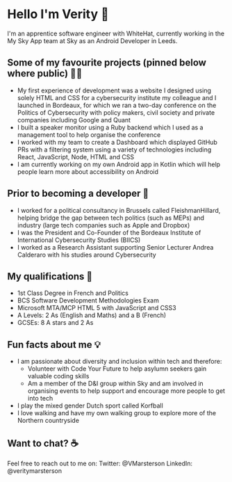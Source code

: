 # Hello I'm Verity 👋

I'm an apprentice software engineer with WhiteHat, currently working in the My Sky App team at Sky as an Android Developer in Leeds.

## Some of my favourite projects (pinned below where public) 👩‍💻
+ My first experience of development was a website I designed using solely HTML and CSS for a cybersecurity institute my colleague and I launched in Bordeaux, for which we ran a two-day conference on the Politics of Cybersecurity with policy makers, civil society and private companies including Google and Quant
+ I built a speaker monitor using a Ruby backend which I used as a management tool to help organise the conference
+ I worked with my team to create a Dashboard which displayed GitHub PRs with a filtering system using a variety of technologies including React, JavaScript, Node, HTML and CSS
+ I am currently working on my own Android app in Kotlin which will help people learn more about accessibility on Android 

## Prior to becoming a developer 💼
+ I worked for a political consultancy in Brussels called FleishmanHillard, helping bridge the gap between tech politics (such as MEPs) and industry (large tech companies such as Apple and Dropbox)
+ I was the President and Co-Founder of the Bordeaux Institute of International Cybersecurity Studies (BIICS)
+ I worked as a Research Assistant supporting Senior Lecturer Andrea Calderaro with his studies around Cybersecurity

## My qualifications 📖
+ 1st Class Degree in French and Politics
+ BCS Software Development Methodologies Exam
+ Microsoft MTA/MCP HTML 5 with JavaScript and CSS3
+ A Levels: 2 As (English and Maths) and a B (French)
+ GCSEs: 8 A stars and 2 As 

## Fun facts about me 💡
+ I am passionate about diversity and inclusion within tech and therefore:
    + Volunteer with Code Your Future to help asylumn seekers gain valuable coding skills
    + Am a member of the D&I group within Sky and am involved in organising events to help support and encourage more people to get into tech
+ I play the mixed gender Dutch sport called Korfball
+ I love walking and have my own walking group to explore more of the Northern countryside

## Want to chat? ☕️
Feel free to reach out to me on:
Twitter: @VMarsterson
LinkedIn: @veritymarsterson



